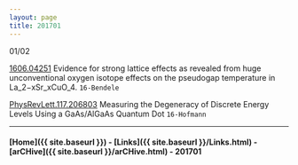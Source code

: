 ```yaml
---
layout: page
title: 201701
---
```


01/02

[1606.04251](https://arxiv.org/abs/1606.04251) Evidence for strong lattice effects as revealed from huge unconventional oxygen
isotope effects on the pseudogap temperature in La_2−xSr_xCuO_4. `16-Bendele`

[PhysRevLett.117.206803](https://journals.aps.org/prl/abstract/10.1103/PhysRevLett.117.206803) Measuring the Degeneracy of Discrete Energy Levels Using a GaAs/AlGaAs Quantum Dot `16-Hofmann`




---


#### [Home]({{ site.baseurl }}) - [Links]({{ site.baseurl }}/Links.html) - [arCHive]({{ site.baseurl }}/arCHive.html) - 201701
